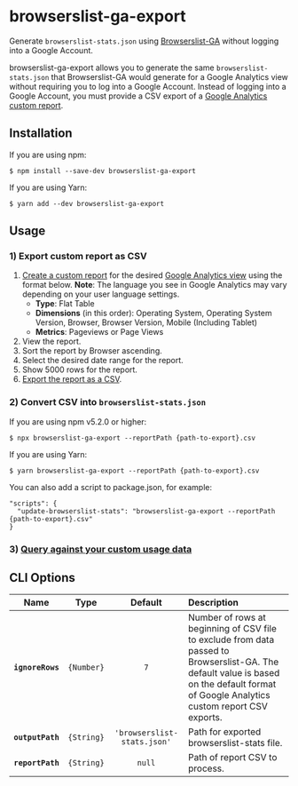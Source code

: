 # browserslist-ga-export
Generate `browserslist-stats.json` using [Browserslist-GA](https://github.com/browserslist/browserslist-ga) without logging into a Google Account.

browserslist-ga-export allows you to generate the same `browserslist-stats.json` that Browserslist-GA would generate for a Google Analytics view without requiring you to log into a Google Account. Instead of logging into a Google Account, you must provide a CSV export of a [Google Analytics custom report](https://support.google.com/analytics/answer/1151300?hl=en).

## Installation

If you are using npm:

```
$ npm install --save-dev browserslist-ga-export
```

If you are using Yarn:

```
$ yarn add --dev browserslist-ga-export
```

## Usage

### 1) Export custom report as CSV

1. [Create a custom report](https://support.google.com/analytics/answer/1151300?hl=en) for the desired [Google Analytics view](https://support.google.com/analytics/answer/2649553?hl=en) using the format below. **Note**: The language you see in Google Analytics may vary depending on your user language settings.
    - **Type**: Flat Table
    - **Dimensions** (in this order): Operating System, Operating System Version, Browser, Browser Version, Mobile (Including Tablet)
    - **Metrics**: Pageviews or Page Views
2. View the report.
3. Sort the report by Browser ascending.
4. Select the desired date range for the report.
5. Show 5000 rows for the report.
6. [Export the report as a CSV](https://support.google.com/analytics/answer/1038573?hl=en).

### 2) Convert CSV into `browserslist-stats.json`

If you are using npm v5.2.0 or higher:

```
$ npx browserslist-ga-export --reportPath {path-to-export}.csv
```

If you are using Yarn:

```
$ yarn browserslist-ga-export --reportPath {path-to-export}.csv
```

You can also add a script to package.json, for example:

```
"scripts": {
  "update-browserslist-stats": "browserslist-ga-export --reportPath {path-to-export}.csv"
}
```

### 3) [Query against your custom usage data](https://github.com/browserslist/browserslist#custom-usage-data)

## CLI Options

|Name|Type|Default|Description|
|:--:|:--:|:-----:|:----------|
|**`ignoreRows`**|`{Number}`|`7`|Number of rows at beginning of CSV file to exclude from data passed to Browserslist-GA. The default value is based on the default format of Google Analytics custom report CSV exports.|
|**`outputPath`** |`{String}`|`'browserslist-stats.json'`|Path for exported browserslist-stats file.|
|**`reportPath`**|`{String}`|`null`|Path of report CSV to process.|

